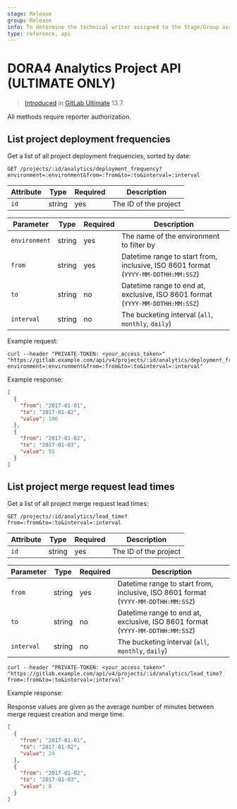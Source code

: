 ```yaml
---
stage: Release
group: Release
info: To determine the technical writer assigned to the Stage/Group associated with this page, see https://about.gitlab.com/handbook/engineering/ux/technical-writing/#assignments
type: reference, api
---
```


# DORA4 Analytics Project API **(ULTIMATE ONLY)**

> [Introduced](https://gitlab.com/gitlab-org/gitlab/-/issues/279039) in [GitLab Ultimate](https://about.gitlab.com/pricing/) 13.7.

All methods require reporter authorization.

## List project deployment frequencies

Get a list of all project deployment frequencies, sorted by date:

```plaintext
GET /projects/:id/analytics/deployment_frequency?environment=:environment&from=:from&to=:to&interval=:interval
```

| Attribute    | Type   | Required | Description           |
|--------------|--------|----------|-----------------------|
| `id`         | string | yes      | The ID of the project |

| Parameter    | Type   | Required | Description           |
|--------------|--------|----------|-----------------------|
| `environment`| string | yes      | The name of the environment to filter by |
| `from`       | string | yes      | Datetime range to start from, inclusive, ISO 8601 format (`YYYY-MM-DDTHH:MM:SSZ`) |
| `to`         | string | no       | Datetime range to end at, exclusive, ISO 8601 format (`YYYY-MM-DDTHH:MM:SSZ`) |
| `interval`   | string | no       | The bucketing interval (`all`, `monthly`, `daily`) |

Example request:

```shell
curl --header "PRIVATE-TOKEN: <your_access_token>" "https://gitlab.example.com/api/v4/projects/:id/analytics/deployment_frequency?environment=:environment&from=:from&to=:to&interval=:interval"
```

Example response:

```json
[
  {
    "from": "2017-01-01",
    "to": "2017-01-02",
    "value": 106
  },
  {
    "from": "2017-01-02",
    "to": "2017-01-03",
    "value": 55
  }
]
```

## List project merge request lead times

Get a list of all project merge request lead times:

```plaintext
GET /projects/:id/analytics/lead_time?from=:from&to=:to&interval=:interval
```

| Attribute    | Type   | Required | Description           |
|--------------|--------|----------|-----------------------|
| `id`         | string | yes      | The ID of the project |

| Parameter    | Type   | Required | Description           |
|--------------|--------|----------|-----------------------|
| `from`       | string | yes      | Datetime range to start from, inclusive, ISO 8601 format (`YYYY-MM-DDTHH:MM:SSZ`) |
| `to`         | string | no       | Datetime range to end at, exclusive, ISO 8601 format (`YYYY-MM-DDTHH:MM:SSZ`) |
| `interval`   | string | no       | The bucketing interval (`all`, `monthly`, `daily`) |

```shell
curl --header "PRIVATE-TOKEN: <your_access_token>" "https://gitlab.example.com/api/v4/projects/:id/analytics/lead_time?from=:from&to=:to&interval=:interval"
```

Example response:

Response values are given as the average number of minutes between merge request creation and merge time.

```json
[
  {
    "from": "2017-01-01",
    "to": "2017-01-02",
    "value": 24
  },
  {
    "from": "2017-01-02",
    "to": "2017-01-03",
    "value": 8
  }
]
```
